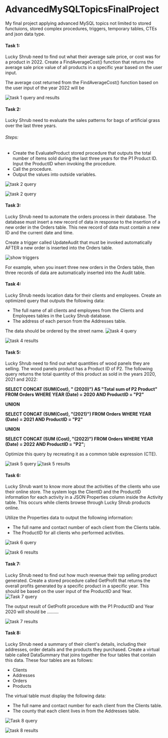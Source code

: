 # AdvancedMySQLTopicsFinalProject
My final project applying advanced MySQL topics not limited to stored functuions, stored complex procedures, triggers, temporary tables, CTEs and json data type.

#### Task 1:
Lucky Shrub need to find out what their average sale price, or cost was for a product in 2022. Create a FindAverageCost() function that returns the average sale price value of all products in a specific year based on the user input.

The  average cost returned from the FindAverageCost() function based on the user input of the year 2022 will be

![task 1 query and results](https://user-images.githubusercontent.com/106580846/215780848-609f80b3-0bb1-40fa-afc9-2dcd21aeba11.png)

#### Task 2:
Lucky Shrub need to evaluate the sales patterns for bags of artificial grass over the last three years. 
###### Steps:
* Create the EvaluateProduct stored procedure that outputs the total number of items sold during the last three years for the P1 Product ID. Input the ProductID when invoking the procedure.
*	Call the procedure.
*	Output the values into outside variables.

![task 2 query](https://user-images.githubusercontent.com/106580846/215781259-05f371fb-c536-4d84-9a29-fb3fa07989ee.png)

![task 2 query](https://user-images.githubusercontent.com/106580846/215781333-c4205386-eb40-4b6e-abf6-61678b2af45e.png)

#### Task 3:
Lucky Shrub need to automate the orders process in their database. The database must insert a new record of data in response to the insertion of a new order in the Orders table. This new record of data must contain a new ID and the current date and time.

Create a trigger called UpdateAudit that must be invoked automatically AFTER a new order is inserted into the Orders table.

![show triggers](https://user-images.githubusercontent.com/106580846/215781624-fc60c026-627f-4a41-abf9-84d10d0df0e5.png)

For example, when you insert three new orders in the Orders table, then three records of data are automatically inserted into the Audit table. 

#### Task 4:
Lucky Shrub needs location data for their clients and employees. Create an optimized query that outputs the following data:
*	The full name of all clients and employees from the Clients and Employees tables in the Lucky Shrub database.
*	The address of each person from the Addresses table.

The data should be ordered by the street name. 
![task 4 query](https://user-images.githubusercontent.com/106580846/215781862-9c6bf5d3-39c5-469d-a34a-7d53ecbf9375.png)

![task 4 results](https://user-images.githubusercontent.com/106580846/215781936-05e12f63-7c41-4356-a959-602ebbb87d0f.png)

#### Task 5:
Lucky Shrub need to find out what quantities of wood panels they are selling. The wood panels product has a Product ID of P2. The following query returns the total quantity of this product as sold in the years 2020, 2021 and 2022:

**SELECT CONCAT (SUM(Cost), " (2020)") AS "Total sum of P2 Product" FROM Orders WHERE YEAR (Date) = 2020 AND ProductID = "P2"**

**UNION** 

**SELECT CONCAT (SUM(Cost), "(2021)") FROM Orders WHERE YEAR (Date) = 2021 AND ProductID = "P2"**

**UNION**

**SELECT CONCAT (SUM (Cost), "(2022)") FROM Orders WHERE YEAR (Date) = 2022 AND ProductID = "P2";**

Optimize this query by recreating it as a common table expression (CTE).

![task 5 query](https://user-images.githubusercontent.com/106580846/215782649-65f42320-338c-4966-ae04-f59646aad374.png)
![task 5 results](https://user-images.githubusercontent.com/106580846/215782867-71040fa9-9ff9-4d33-b4c8-e67b201ca4ce.png)


#### Task 6:
Lucky Shrub want to know more about the activities of the clients who use their online store. The system logs the ClientID and the ProductID information for each activity in a JSON Properties column inside the Activity table. This occurs while clients browse through Lucky Shrub products online. 

Utilize the Properties data to output the following information:
*	The full name and contact number of each client from the Clients table.  
*	The ProductID for all clients who performed activities. 

![task 6 query](https://user-images.githubusercontent.com/106580846/215782925-d70cf3a3-310f-4e96-aa52-3ef3afb6a57d.png)

![task 6 results](https://user-images.githubusercontent.com/106580846/215782968-43fc76a3-e421-430f-9d5a-71abf5bf2b81.png)

#### Task 7:
Lucky Shrub need to find out how much revenue their top selling product generated. Create a stored procedure called GetProfit that returns the overall profits generated by a specific product in a specific year. This should be based on the user input of the ProductID and Year. 
![Task 7 query](https://user-images.githubusercontent.com/106580846/215783193-611079c1-4f7c-48a8-80ad-3767b3332bdb.png)

The output result of GetProfit procedure with the P1 ProductID and Year 2020 will should be ………

![task 7 results](https://user-images.githubusercontent.com/106580846/215783189-f5c12369-f546-4ca2-9c8c-505f9bf0421f.png)

#### Task 8:
Lucky Shrub need a summary of their client's details, including their addresses, order details and the products they purchased. Create a virtual table called DataSummary that joins together the four tables that contain this data. These four tables are as follows:
*	Clients
*	Addresses
*	Orders
*	Products

The virtual table must display the following data:
*	The full name and contact number for each client from the Clients table.
*	The county that each client lives in from the Addresses table.

![Task 8 query](https://user-images.githubusercontent.com/106580846/215783426-d9e28c66-f53f-4f20-9750-c60d7f2029c8.png)

![task 8 results](https://user-images.githubusercontent.com/106580846/215783463-5fbb94eb-c4fe-415b-acdd-b6f6c79e9fcd.png)



